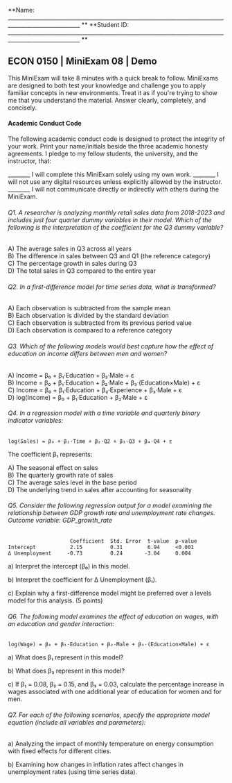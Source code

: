 **Name: ________________________________________________________________________________________________________ **                          **Student ID: ________________________________________________________________________________________________________ **

## ECON 0150 | MiniExam 08 | Demo

This MiniExam will take 8 minutes with a quick break to follow. MiniExams are designed to both test your knowledge and challenge you to apply familiar concepts in new environments. Treat it as if you're trying to show me that you understand the material. Answer clearly, completely, and concisely. 

#### Academic Conduct Code

The following academic conduct code is designed to protect the integrity of your work. Print your name/initials beside the three academic honesty agreements. I pledge to my fellow students, the university, and the instructor, that:

________ I will complete this MiniExam solely using my own work.
________ I will not use any digital resources unless explicitly allowed by the instructor.
________ I will not communicate directly or indirectly with others during the MiniExam.

















###### Q1. A researcher is analyzing monthly retail sales data from 2018-2023 and includes just four quarter dummy variables in their model. Which of the following is the interpretation of the coefficient for the Q3 dummy variable?

A) The average sales in Q3 across all years  
B) The difference in sales between Q3 and Q1 (the reference category)  
C) The percentage growth in sales during Q3  
D) The total sales in Q3 compared to the entire year  

###### Q2. In a first-difference model for time series data, what is transformed?

A) Each observation is subtracted from the sample mean  
B) Each observation is divided by the standard deviation  
C) Each observation is subtracted from its previous period value  
D) Each observation is compared to a reference category  

###### Q3. Which of the following models would best capture how the effect of education on income differs between men and women?

A) Income = β₀ + β₁·Education + β₂·Male + ε  
B) Income = β₀ + β₁·Education + β₂·Male + β₃·(Education×Male) + ε  
C) Income = β₀ + β₁·Education + β₂·Experience + β₃·Male + ε  
D) log(Income) = β₀ + β₁·Education + β₂·Male + ε  

###### Q4. In a regression model with a time variable and quarterly binary indicator variables:

```
log(Sales) = β₀ + β₁·Time + β₂·Q2 + β₃·Q3 + β₄·Q4 + ε
```
The coefficient β₁ represents:

A) The seasonal effect on sales  
B) The quarterly growth rate of sales  
C) The average sales level in the base period  
D) The underlying trend in sales after accounting for seasonality  

###### Q5. Consider the following regression output for a model examining the relationship between GDP growth rate and unemployment rate changes. Outcome variable: GDP_growth_rate

```
                    Coefficient  Std. Error  t-value  p-value
Intercept           2.15         0.31        6.94     <0.001
Δ Unemployment     -0.73         0.24       -3.04     0.004
```

a) Interpret the intercept (β₀) in this model.

b) Interpret the coefficient for Δ Unemployment (β₁).

c) Explain why a first-difference model might be preferred over a levels model for this analysis. (5 points)

###### Q6. The following model examines the effect of education on wages, with an education and gender interaction:

```
log(Wage) = β₀ + β₁·Education + β₂·Male + β₃·(Education×Male) + ε
```

a) What does β₁ represent in this model?

b) What does β₃ represent in this model?

c) If β₁ = 0.08, β₂ = 0.15, and β₃ = 0.03, calculate the percentage increase in wages associated with one additional year of education for women and for men.

###### Q7. For each of the following scenarios, specify the appropriate model equation (include all variables and parameters):

a) Analyzing the impact of monthly temperature on energy consumption with fixed effects for different cities.

b) Examining how changes in inflation rates affect changes in unemployment rates (using time series data). 
